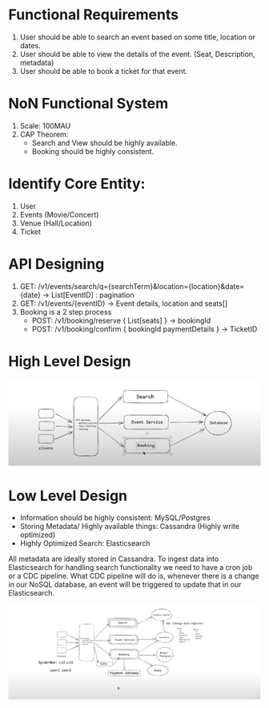 # Functional Requirements
1. User should be able to search an event based on some title, location or dates.
2. User should be able to view the details of the event. (Seat, Description, metadata)
3. User should be able to book a ticket for that event.

# NoN Functional System
1. Scale: 100MAU
2. CAP Theorem:
    - Search and View should be highly available.
    - Booking should be highly consistent.

# Identify Core Entity:
1. User
2. Events (Movie/Concert)
3. Venue (Hall/Location)
4. Ticket

# API Designing
1. GET: /v1/events/search/q={searchTerm}&location={location}&date={date} -> List[EventID] : pagination
2. GET: /v1/events/{eventID} -> Event details, location and seats[]
3. Booking is a 2 step process
    - POST: /v1/booking/reserve
            {
                List[seats]
            } -> bookingId
    - POST: /v1/booking/confirm
            {
                bookingId
                paymentDetails
            } -> TicketID

# High Level Design
![hld](image.png)


# Low Level Design
- Information should be highly consistent: MySQL/Postgres
- Storing Metadata/ Highly available things: Cassandra (Highly write optimized)
- Highly Optimized Search: Elasticsearch

All metadata are ideally stored in Cassandra. To ingest data into Elasticsearch for handling search functionality 
we need to have a cron job or a CDC pipeline. What CDC pipeline will do is, whenever there is a change in our NoSQL database,
an event will be triggered to update that in our Elasticsearch.

![lld](image-1.png)
